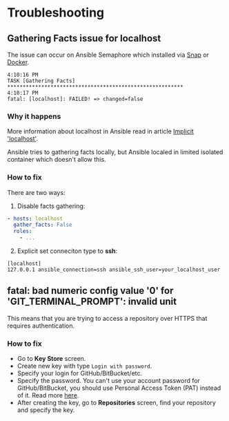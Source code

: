 # Troubleshooting

## Gathering Facts issue for localhost

The issue can occur on Ansible Semaphore which installed via [Snap](https://snapcraft.io/semaphore) or [Docker](https://hub.docker.com/r/semaphoreui/semaphore).

```
4:10:16 PM
TASK [Gathering Facts] *********************************************************
4:10:17 PM
fatal: [localhost]: FAILED! => changed=false
```

### Why it happens

More information about localhost in Ansible read in article [Implicit 'localhost'](https://docs.ansible.com/ansible/latest/inventory/implicit_localhost.html).

Ansible tries to gathering facts locally, but Ansible localed in limited isolated container which doesn't allow this.

### How to fix

There are two ways:

1. Disable facts gathering:

```yaml
- hosts: localhost
  gather_facts: False
  roles:
    - ...
```

2. Explicit set conneciton type to **ssh**:
```
[localhost]
127.0.0.1 ansible_connection=ssh ansible_ssh_user=your_localhost_user
```



## fatal: bad numeric config value '0' for 'GIT_TERMINAL_PROMPT': invalid unit

This means that you are trying to access a repository over HTTPS that requires authentication.

### How to fix

* Go to **Key Store** screen.
* Create new key with type `Login with password`.
* Specify your login for GitHub/BitBucket/etc.
* Specify the password. You can't use your account password for GitHub/BitBucket, you should use Personal Access Token (PAT) instead of it. Read more [here](https://docs.github.com/en/authentication/keeping-your-account-and-data-secure/creating-a-personal-access-token).
* After creating the key, go to **Repositories** screen, find your repository and specify the key.

